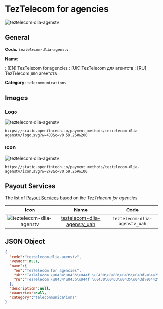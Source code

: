 
# TezTelecom for agencies 
![teztelecom-dlia-agenstv](https://static.openfintech.io/payment_methods/teztelecom-dlia-agenstv/logo.svg?w=400&c=v0.59.26#w200)  

## General 
**Code:** `teztelecom-dlia-agenstv` 
 
**Name:** 
 
:	[EN] TezTelecom for agencies 
:	[UK] TezTelecom для агентств 
:	[RU] TezTelecom для агентств 
 
**Category:** `telecommunications` 
 

## Images 

### Logo 
![teztelecom-dlia-agenstv](https://static.openfintech.io/payment_methods/teztelecom-dlia-agenstv/logo.svg?w=400&c=v0.59.26#w200)  

```
https://static.openfintech.io/payment_methods/teztelecom-dlia-agenstv/logo.svg?w=400&c=v0.59.26#w200
```  

### Icon 
![teztelecom-dlia-agenstv](https://static.openfintech.io/payment_methods/teztelecom-dlia-agenstv/icon.svg?w=278&c=v0.59.26#w100)  

```
https://static.openfintech.io/payment_methods/teztelecom-dlia-agenstv/icon.svg?w=278&c=v0.59.26#w100
```  

## Payout Services 
 
The list of [Payout Services](/payout-services/) based on the _TezTelecom for agencies_ 

|Icon|Name|Code| 
|:---:|:---:|:---:| 
|![teztelecom-dlia-agenstv](https://static.openfintech.io/payout_methods/teztelecom-dlia-agenstv/icon.png?w=278&c=v0.59.26#w40) |[teztelecom-dlia-agenstv_uah](/payout-services/teztelecom-dlia-agenstv_uah/)|`teztelecom-dlia-agenstv_uah`| 
 

## JSON Object 

```json
{
  "code":"teztelecom-dlia-agenstv",
  "vendor":null,
  "name":{
    "en":"TezTelecom for agencies",
    "uk":"TezTelecom \u0434\u043b\u044f \u0430\u0433\u0435\u043d\u0442\u0441\u0442\u0432",
    "ru":"TezTelecom \u0434\u043b\u044f \u0430\u0433\u0435\u043d\u0442\u0441\u0442\u0432"
  },
  "description":null,
  "countries":null,
  "category":"telecommunications"
}
```  
